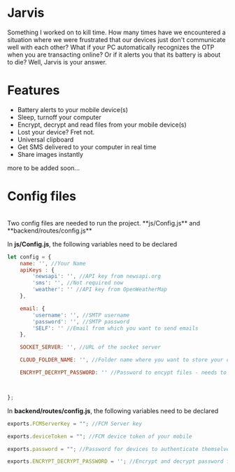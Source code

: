 # Jarvis

Something I worked on to kill time. How many times have we encountered a situation where we were frustrated that our devices just don't communicate well with each other? What if your PC automatically recognizes the OTP when you are transacting online? Or if it alerts you that its battery is about to die? Well, Jarvis is your answer.

# Features

*  Battery alerts to your mobile device(s)
*  Sleep, turnoff your computer
*  Encrypt, decrypt and read files from your mobile device(s)
*  Lost your device? Fret not. 
*  Universal clipboard
*  Get SMS delivered to your computer in real time
*  Share images instantly  

more to be added soon...

# Config files
<br />
Two config files are needed to run the project. **js/Config.js** and **backend/routes/config.js**

In **js/Config.js**, the following variables need to be declared
```javascript
let config = {
	name: '', //Your Name
	apiKeys : {
		'newsapi': '', //API key from newsapi.org
		'sms': '', //Not required now
		'weather': '' //API key from OpenWeatherMap
	},

	email: {
		'username': '', //SMTP username
		'password': '', //SMTP password
		'SELF': '' //Email from which you want to send emails
	},

	SOCKET_SERVER: '', //URL of the socket server

	CLOUD_FOLDER_NAME: '', //Folder name where you want to store your cloud files

	ENCRYPT_DECRYPT_PASSWORD: '' //Password to encypt files - needs to be the same in the android app



};
```

In **backend/routes/config.js**, the following variables need to be declared
```javascript
exports.FCMServerKey = ""; //FCM Server key

exports.deviceToken = ""; //FCM device token of your mobile

exports.password = ""; //Password for devices to authenticate themselves

exports.ENCRYPT_DECRYPT_PASSWORD = ''; //Encrypt and decrypt password for devices to authenticat
```